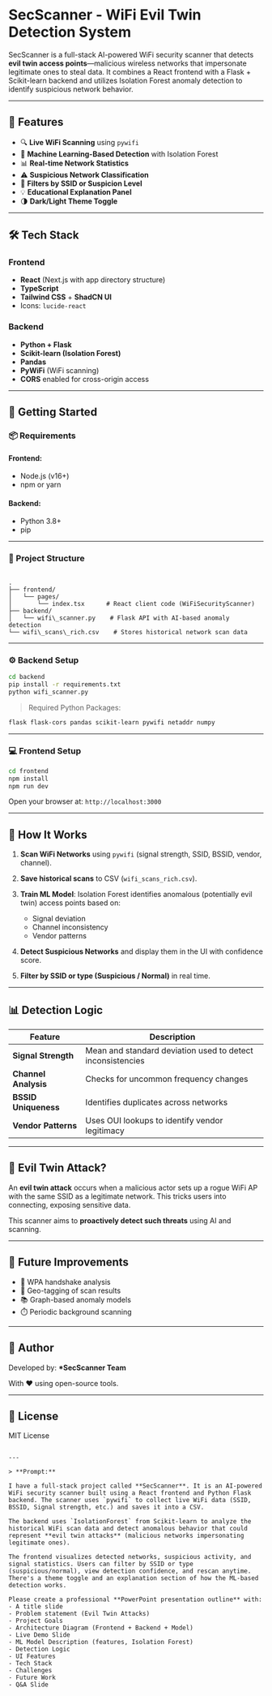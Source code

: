 # SecScanner - WiFi Evil Twin Detection System

SecScanner is a full-stack AI-powered WiFi security scanner that detects **evil twin access points**—malicious wireless networks that impersonate legitimate ones to steal data. It combines a React frontend with a Flask + Scikit-learn backend and utilizes Isolation Forest anomaly detection to identify suspicious network behavior.

---

## 🧠 Features

- 🔍 **Live WiFi Scanning** using `pywifi`
- 🧠 **Machine Learning-Based Detection** with Isolation Forest
- 📊 **Real-time Network Statistics**
- ⚠️ **Suspicious Network Classification**
- 🧹 **Filters by SSID or Suspicion Level**
- 💡 **Educational Explanation Panel**
- 🌗 **Dark/Light Theme Toggle**

---

## 🛠️ Tech Stack

### Frontend
- **React** (Next.js with app directory structure)
- **TypeScript**
- **Tailwind CSS** + **ShadCN UI**
- Icons: `lucide-react`

### Backend
- **Python + Flask**
- **Scikit-learn (Isolation Forest)**
- **Pandas**
- **PyWiFi** (WiFi scanning)
- **CORS** enabled for cross-origin access

---

## 🚀 Getting Started

### 📦 Requirements

#### Frontend:
- Node.js (v16+)
- npm or yarn

#### Backend:
- Python 3.8+
- pip

---

### 📁 Project Structure

```

.
├── frontend/
│   └── pages/
│       └── index.tsx      # React client code (WiFiSecurityScanner)
├── backend/
│   └── wifi\_scanner.py    # Flask API with AI-based anomaly detection
└── wifi\_scans\_rich.csv    # Stores historical network scan data

````

---

### ⚙️ Backend Setup

```bash
cd backend
pip install -r requirements.txt
python wifi_scanner.py
````

> Required Python Packages:

```bash
flask flask-cors pandas scikit-learn pywifi netaddr numpy
```

---

### 💻 Frontend Setup

```bash
cd frontend
npm install
npm run dev
```

Open your browser at: `http://localhost:3000`

---

## 📡 How It Works

1. **Scan WiFi Networks** using `pywifi` (signal strength, SSID, BSSID, vendor, channel).
2. **Save historical scans** to CSV (`wifi_scans_rich.csv`).
3. **Train ML Model**: Isolation Forest identifies anomalous (potentially evil twin) access points based on:

   * Signal deviation
   * Channel inconsistency
   * Vendor patterns
4. **Detect Suspicious Networks** and display them in the UI with confidence score.
5. **Filter by SSID or type (Suspicious / Normal)** in real time.

---

## 📊 Detection Logic

| Feature              | Description                                                |
| -------------------- | ---------------------------------------------------------- |
| **Signal Strength**  | Mean and standard deviation used to detect inconsistencies |
| **Channel Analysis** | Checks for uncommon frequency changes                      |
| **BSSID Uniqueness** | Identifies duplicates across networks                      |
| **Vendor Patterns**  | Uses OUI lookups to identify vendor legitimacy             |

---

## 🔐 Evil Twin Attack?

An **evil twin attack** occurs when a malicious actor sets up a rogue WiFi AP with the same SSID as a legitimate network. This tricks users into connecting, exposing sensitive data.

This scanner aims to **proactively detect such threats** using AI and scanning.

---

## 📎 Future Improvements

* 🔐 WPA handshake analysis
* 📍 Geo-tagging of scan results
* 📚 Graph-based anomaly models
* ⏱️ Periodic background scanning

---

## 🤖 Author

Developed by: **\*SecScanner Team**

With ❤️ using open-source tools.

---

## 📃 License

MIT License

```

---

> **Prompt:**

I have a full-stack project called **SecScanner**. It is an AI-powered WiFi security scanner built using a React frontend and Python Flask backend. The scanner uses `pywifi` to collect live WiFi data (SSID, BSSID, Signal strength, etc.) and saves it into a CSV.

The backend uses `IsolationForest` from Scikit-learn to analyze the historical WiFi scan data and detect anomalous behavior that could represent **evil twin attacks** (malicious networks impersonating legitimate ones).

The frontend visualizes detected networks, suspicious activity, and signal statistics. Users can filter by SSID or type (suspicious/normal), view detection confidence, and rescan anytime. There's a theme toggle and an explanation section of how the ML-based detection works.

Please create a professional **PowerPoint presentation outline** with:
- A title slide
- Problem statement (Evil Twin Attacks)
- Project Goals
- Architecture Diagram (Frontend + Backend + Model)
- Live Demo Slide
- ML Model Description (features, Isolation Forest)
- Detection Logic
- UI Features
- Tech Stack
- Challenges
- Future Work
- Q&A Slide